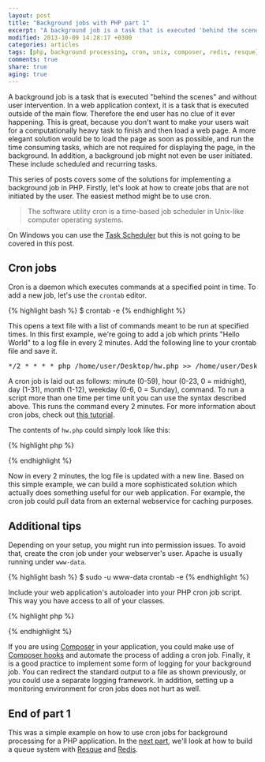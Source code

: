 ```yaml
---
layout: post
title: "Background jobs with PHP part 1"
excerpt: "A background job is a task that is executed 'behind the scenes' and without user intervention."
modified: 2013-10-09 14:28:17 +0300
categories: articles
tags: [php, background processing, cron, unix, composer, redis, resque]
comments: true
share: true
aging: true
---
```


A background job is a task that is executed "behind the scenes" and without user intervention. In a web application context, it is a task that is executed outside of the main flow. Therefore the end user has no clue of it ever happening. This is great, because you don't want to make your users wait for a computationally heavy task to finish and then load a web page. A more elegant solution would be to load the page as soon as possible, and run the time consuming tasks, which are not required for displaying the page, in the background. In addition, a background job might not even be user initiated. These include scheduled and recurring tasks.

This series of posts covers some of the solutions for implementing a background job in PHP. Firstly, let's look at how to create jobs that are not initiated by the user. The easiest method might be to use cron.

>The software utility cron is a time-based job scheduler in Unix-like computer operating systems.

On Windows you can use the [Task Scheduler](http://en.wikipedia.org/wiki/Windows_Task_Scheduler) but this is not going to be covered in this post.

## Cron jobs

Cron is a daemon which executes commands at a specified point in time. To add a new job, let's use the `crontab` editor.

{% highlight bash %}
$ crontab -e
{% endhighlight %}

This opens a text file with a list of commands meant to be run at specified times. In this first example, we're going to add a job which prints "Hello World" to a log file in every 2 minutes. Add the following line to your crontab file and save it.

<div class="highlight"><pre>
*/2 * * * * php /home/user/Desktop/hw.php >> /home/user/Desktop/hw.log
</pre></div>

A cron job is laid out as follows: minute (0-59), hour (0-23, 0 = midnight), day (1-31), month (1-12), weekday (0-6, 0 = Sunday), command. To run a script more than one time per time unit you can use the syntax described above. This runs the command every 2 minutes. For more information about cron jobs, check out [this tutorial](http://net.tutsplus.com/tutorials/other/scheduling-tasks-with-cron-jobs).

The contents of `hw.php` could simply look like this:

{% highlight php %}
<?php
  echo "Hello World\n";
?>
{% endhighlight %}

Now in every 2 minutes, the log file is updated with a new line. Based on this simple example, we can build a more sophisticated solution which actually does something useful for our web application. For example, the cron job could pull data from an external webservice for caching purposes.

## Additional tips

Depending on your setup, you might run into permission issues. To avoid that, create the cron job under your webserver's user. Apache is usually running under `www-data`.

{% highlight bash %}
$ sudo -u www-data crontab -e
{% endhighlight %}

Include your web application's autoloader into your PHP cron job script. This way you have access to all of your classes.

{% highlight php %}
<?php
  require_once '/path/to/app/autoloader.php';
  ...
?>
{% endhighlight %}

If you are using [Composer](http://getcomposer.org/) in your application, you could make use of [Composer hooks](http://getcomposer.org/doc/articles/scripts.md) and automate the process of adding a cron job. Finally, it is a good practice to implement some form of logging for your background job. You can redirect the standard output to a file as shown previously, or you could use a separate logging framework. In addition, setting up a monitoring environment for cron jobs does not hurt as well.

## End of part 1

This was a simple example on how to use cron jobs for background processing for a PHP application. In the [next part](http://blog.indrek.io/articles/background-jobs-with-php-part-2/ "Part 2 of background jobs in PHP"), we'll look at how to build a queue system with [Resque](https://github.com/resque/resque) and [Redis](http://redis.io).
